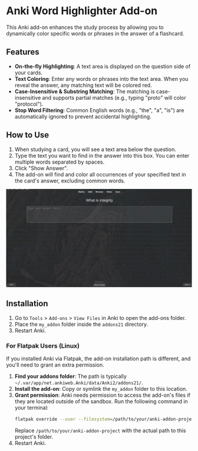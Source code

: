 # Anki Word Highlighter Add-on

This Anki add-on enhances the study process by allowing you to dynamically color specific words or phrases in the answer of a flashcard.

## Features

-   **On-the-fly Highlighting**: A text area is displayed on the question side of your cards.
-   **Text Coloring**: Enter any words or phrases into the text area. When you reveal the answer, any matching text will be colored red.
-   **Case-Insensitive & Substring Matching**: The matching is case-insensitive and supports partial matches (e.g., typing "proto" will color "protocol").
-   **Stop Word Filtering**: Common English words (e.g., "the", "a", "is") are automatically ignored to prevent accidental highlighting.

## How to Use

1.  When studying a card, you will see a text area below the question.
2.  Type the text you want to find in the answer into this box. You can enter multiple words separated by spaces.
3.  Click "Show Answer".
4.  The add-on will find and color all occurrences of your specified text in the card's answer, excluding common words.

![demo](./demo.gif)

## Installation

1.  Go to `Tools` > `Add-ons` > `View Files` in Anki to open the add-ons folder.
2.  Place the `my_addon` folder inside the `addons21` directory.
3.  Restart Anki.

### For Flatpak Users (Linux)

If you installed Anki via Flatpak, the add-on installation path is different, and you'll need to grant an extra permission.

1.  **Find your addons folder**: The path is typically `~/.var/app/net.ankiweb.Anki/data/Anki2/addons21/`.
2.  **Install the add-on**: Copy or symlink the `my_addon` folder to this location.
3.  **Grant permission**: Anki needs permission to access the add-on's files if they are located outside of the sandbox. Run the following command in your terminal:
    ```sh
    flatpak override --user --filesystem=/path/to/your/anki-addon-project:ro net.ankiweb.Anki
    ```
    Replace `/path/to/your/anki-addon-project` with the actual path to this project's folder.
4.  Restart Anki. 